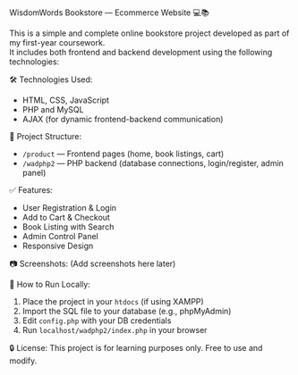 WisdomWords Bookstore — Ecommerce Website 💻📚

This is a simple and complete online bookstore project developed as part of my first-year coursework.  
It includes both frontend and backend development using the following technologies:

🛠 Technologies Used:
- HTML, CSS, JavaScript
- PHP and MySQL
- AJAX (for dynamic frontend-backend communication)

📁 Project Structure:
- `/product` — Frontend pages (home, book listings, cart)
- `/wadphp2` — PHP backend (database connections, login/register, admin panel)

✅ Features:
- User Registration & Login
- Add to Cart & Checkout
- Book Listing with Search
- Admin Control Panel
- Responsive Design

📷 Screenshots:
(Add screenshots here later)

📌 How to Run Locally:
1. Place the project in your `htdocs` (if using XAMPP)
2. Import the SQL file to your database (e.g., phpMyAdmin)
3. Edit `config.php` with your DB credentials
4. Run `localhost/wadphp2/index.php` in your browser

🔒 License:
This project is for learning purposes only. Free to use and modify.
